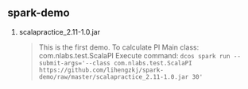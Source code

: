 ## spark-demo

1. scalapractice_2.11-1.0.jar
	
	> This is the first demo. To calculate PI
	> Main class: com.nlabs.test.ScalaPI
	> Execute command: `dcos spark run --submit-args='--class com.nlabs.test.ScalaPI https://github.com/lihengzkj/spark-demo/raw/master/scalapractice_2.11-1.0.jar 30'`
